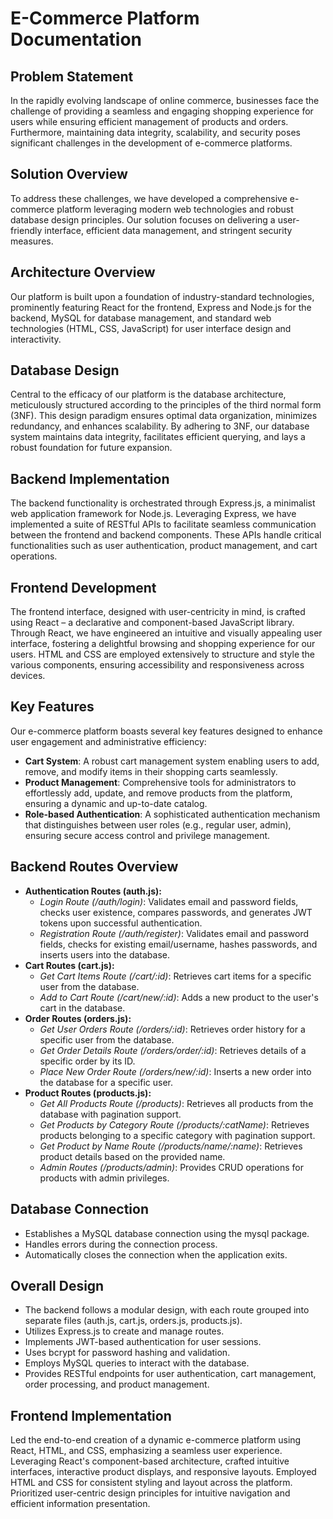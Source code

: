 # E-Commerce Platform Documentation

## Problem Statement
In the rapidly evolving landscape of online commerce, businesses face the challenge of providing a seamless and engaging shopping experience for users while ensuring efficient management of products and orders. Furthermore, maintaining data integrity, scalability, and security poses significant challenges in the development of e-commerce platforms.

## Solution Overview
To address these challenges, we have developed a comprehensive e-commerce platform leveraging modern web technologies and robust database design principles. Our solution focuses on delivering a user-friendly interface, efficient data management, and stringent security measures.

## Architecture Overview
Our platform is built upon a foundation of industry-standard technologies, prominently featuring React for the frontend, Express and Node.js for the backend, MySQL for database management, and standard web technologies (HTML, CSS, JavaScript) for user interface design and interactivity.

## Database Design
Central to the efficacy of our platform is the database architecture, meticulously structured according to the principles of the third normal form (3NF). This design paradigm ensures optimal data organization, minimizes redundancy, and enhances scalability. By adhering to 3NF, our database system maintains data integrity, facilitates efficient querying, and lays a robust foundation for future expansion.

## Backend Implementation
The backend functionality is orchestrated through Express.js, a minimalist web application framework for Node.js. Leveraging Express, we have implemented a suite of RESTful APIs to facilitate seamless communication between the frontend and backend components. These APIs handle critical functionalities such as user authentication, product management, and cart operations.

## Frontend Development
The frontend interface, designed with user-centricity in mind, is crafted using React – a declarative and component-based JavaScript library. Through React, we have engineered an intuitive and visually appealing user interface, fostering a delightful browsing and shopping experience for our users. HTML and CSS are employed extensively to structure and style the various components, ensuring accessibility and responsiveness across devices.

## Key Features
Our e-commerce platform boasts several key features designed to enhance user engagement and administrative efficiency:
- **Cart System**: A robust cart management system enabling users to add, remove, and modify items in their shopping carts seamlessly.
- **Product Management**: Comprehensive tools for administrators to effortlessly add, update, and remove products from the platform, ensuring a dynamic and up-to-date catalog.
- **Role-based Authentication**: A sophisticated authentication mechanism that distinguishes between user roles (e.g., regular user, admin), ensuring secure access control and privilege management.

## Backend Routes Overview
- **Authentication Routes (auth.js):**
  - *Login Route (/auth/login)*: Validates email and password fields, checks user existence, compares passwords, and generates JWT tokens upon successful authentication.
  - *Registration Route (/auth/register)*: Validates email and password fields, checks for existing email/username, hashes passwords, and inserts users into the database.
- **Cart Routes (cart.js):**
  - *Get Cart Items Route (/cart/:id)*: Retrieves cart items for a specific user from the database.
  - *Add to Cart Route (/cart/new/:id)*: Adds a new product to the user's cart in the database.
- **Order Routes (orders.js):**
  - *Get User Orders Route (/orders/:id)*: Retrieves order history for a specific user from the database.
  - *Get Order Details Route (/orders/order/:id)*: Retrieves details of a specific order by its ID.
  - *Place New Order Route (/orders/new/:id)*: Inserts a new order into the database for a specific user.
- **Product Routes (products.js):**
  - *Get All Products Route (/products)*: Retrieves all products from the database with pagination support.
  - *Get Products by Category Route (/products/:catName)*: Retrieves products belonging to a specific category with pagination support.
  - *Get Product by Name Route (/products/name/:name)*: Retrieves product details based on the provided name.
  - *Admin Routes (/products/admin)*: Provides CRUD operations for products with admin privileges.

## Database Connection
- Establishes a MySQL database connection using the mysql package.
- Handles errors during the connection process.
- Automatically closes the connection when the application exits.

## Overall Design
- The backend follows a modular design, with each route grouped into separate files (auth.js, cart.js, orders.js, products.js).
- Utilizes Express.js to create and manage routes.
- Implements JWT-based authentication for user sessions.
- Uses bcrypt for password hashing and validation.
- Employs MySQL queries to interact with the database.
- Provides RESTful endpoints for user authentication, cart management, order processing, and product management.

## Frontend Implementation
Led the end-to-end creation of a dynamic e-commerce platform using React, HTML, and CSS, emphasizing a seamless user experience. Leveraging React's component-based architecture, crafted intuitive interfaces, interactive product displays, and responsive layouts. Employed HTML and CSS for consistent styling and layout across the platform. Prioritized user-centric design principles for intuitive navigation and efficient information presentation.
